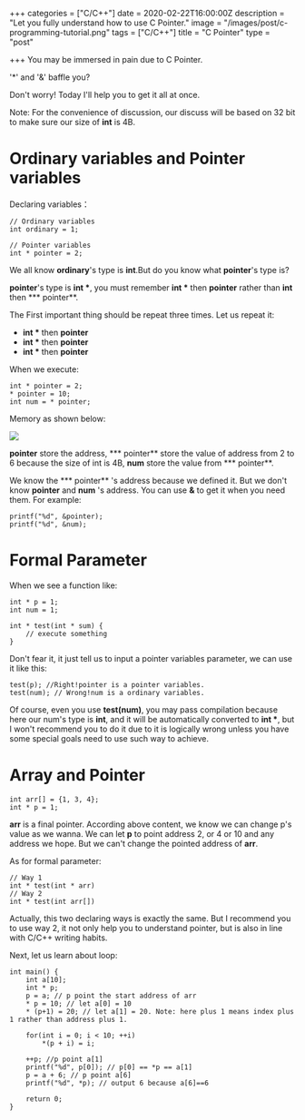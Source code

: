 +++
categories = ["C/C++"]
date = 2020-02-22T16:00:00Z
description = "Let you fully understand how to use C Pointer."
image = "/images/post/c-programming-tutorial.png"
tags = ["C/C++"]
title = "C Pointer"
type = "post"

+++
You may be immersed in pain due to C Pointer.

'*' and '&' baffle you?

Don't worry! Today I'll help you to get it all at once.

Note: For the convenience of discussion, our discuss will be based on 32 bit to make sure our size of **int** is 4B.

# Ordinary variables and Pointer variables

Declaring variables：

    // Ordinary variables
    int ordinary = 1;
    
    // Pointer variables
    int * pointer = 2;

We all know **ordinary**'s type is **int**.But do you know what **pointer**'s type is?

**pointer**'s type is __int *__, you must remember __int *__ then  **pointer** rather than **int** then *** pointer**.

The First important thing should be repeat three times. Let us repeat it:

* __int *__ then  **pointer**
* __int *__ then  **pointer**
* __int *__ then  **pointer**

When we execute:

    int * pointer = 2;
    * pointer = 10;
    int num = * pointer;

Memory as shown below:

![](/images/post/0E040117-5DAC-4E76-90B5-FBA37EE7226D.png)

**pointer** store the address,  *** pointer** store the value of address from 2 to 6 because the size of int is 4B,  **num** store the value from *** pointer**.

We know the *** pointer** 's address because we defined it. But we don't know **pointer** and **num** 's address. You can use **&** to get it when you need them. For example:

    printf("%d", &pointer);
    printf("%d", &num);

# Formal Parameter

When we see a function like:

    int * p = 1;
    int num = 1;
    
    int * test(int * sum) {
    	// execute something
    }

Don't fear it, it just tell us to input a pointer variables parameter, we can use it like this:

    test(p); //Right!pointer is a pointer variables.
    test(num); // Wrong!num is a ordinary variables.

Of course, even you use **test(num)**, you may pass compilation because here our num's type is **int**, and it will be automatically converted to __int *__, but I won't recommend you to do it due to it is logically wrong unless you have some special goals need to use such way to achieve.

# Array and Pointer

    int arr[] = {1, 3, 4};
    int * p = 1;

**arr** is a final pointer. According above content, we know we can change p's value as we wanna. We can let **p** to point address 2, or 4 or 10 and any address we hope. But we can't change the pointed address of **arr**.

As for formal parameter:

    // Way 1
    int * test(int * arr)
    // Way 2
    int * test(int arr[])

Actually, this two declaring ways is exactly the same. But I recommend you to use way 2, it not only help you to understand pointer, but is also in line with C/C++ writing habits.

Next, let us learn about loop:

    int main() {
    	int a[10];
        int * p;
        p = a; // p point the start address of arr
        * p = 10; // let a[0] = 10
        * (p+1) = 20; // let a[1] = 20. Note: here plus 1 means index plus 1 rather than address plus 1.
        
        for(int i = 0; i < 10; ++i)
        	*(p + i) = i;
        
        ++p; //p point a[1]
        printf("%d", p[0]); // p[0] == *p == a[1]
        p = a + 6; // p point a[6]
        printf("%d", *p); // output 6 because a[6]==6
        
        return 0;
    }